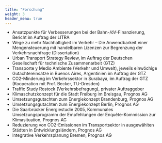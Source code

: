 ```yaml
---
title: "Forschung"
weight: 3
header_menu: true
---
```


* Ansatzpunkte für Verbesserungen bei der Bahn-/öV-Finanzierung, Bericht im Auftrag der LITRA 
* Wege zu mehr Nachhaltigkeit im Verkehr – Die Anwendbarkeit einer Mengensteuerung mit handelbaren Lizenzen zur Begrenzung der Verkehrsnachfrage (Dissertation)
* Urban Transport Strategy Review, im Auftrag der Deutschen Gesellschaft für technische Zusammenarbeit (GTZ)
* Transporte y Medio Ambiente (Verkehr und Umwelt), jeweils einwöchige Gutachtereinsätze in Buenos Aires, Argentinien im Auftrag der GTZ
* CO2-Minderung im Verkehrssektor in Surabaya, im Auftrag der GTZ (Kooperation mit Prof. Becker, TU-Dresden)
* Traffic Study Rostock (Verkehrsbefragung), privater Auftraggeber
* Klimaschutzkonzept für die Stadt Freiburg im Breisgau, Prognos AG
* Umsetzungsgutachten zum Energiekonzept Brandenburg, Prognos AG
* Umsetzungsgutachten zum Energiekonzept Berlin, Prognos AG
* Die Saarbrücker Energiestudie 2005, Kommunales Umsetzungsprogramm der Empfehlungen der Enquête-Kommission zur Klimasituation, Prognos AG
* Reduzierung von CO2-Emissionen im Transportsektor in ausgewählten Städten in Entwicklungsländern, Prognos AG
* Integrative Verkehrsplanung Bremen, Prognos AG
